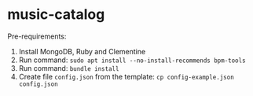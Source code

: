 # music-catalog

Pre-requirements:

1. Install MongoDB, Ruby and Clementine
2. Run command: `sudo apt install --no-install-recommends bpm-tools`
3. Run command: `bundle install`
4. Create file `config.json` from the template: `cp config-example.json config.json`
